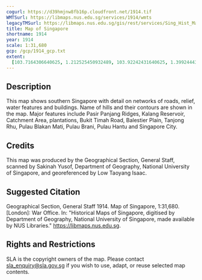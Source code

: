 ```yaml
---
cogurl: https://d39hmjnw8fb16p.cloudfront.net/1914.tif
WMTSurl: https://libmaps.nus.edu.sg/services/1914/wmts
legacyTMSurl: https://libmaps.nus.edu.sg/gis/rest/services/Sing_Hist_Maps/1914/MapServer/tile/{z}/{y}/{x}
title: Map of Singapore
shortname: 1914
year: 1914
scale: 1:31,680
gcp: /gcp/1914_gcp.txt
extent:
  [103.7164306640625, 1.212525450932489, 103.92242431640625, 1.3992444379128557]
---
```


## Description

This map shows southern Singapore with detail on networks of roads, relief, water features and buildings. Name of hills and their contours are shown in the map. Major features include Pasir Panjang Ridges, Kalang Reservoir, Catchment Area, plantations, Bukit Timah Road, Balestier Plain, Tanjong Rhu, Pulau Blakan Mati, Pulau Brani, Pulau Hantu and Singapore City.

## Credits

This map was produced by the Geographical Section, General Staff, scanned by Sakinah Yusof, Department of Geography, National University of Singapore, and georeferenced by Low Taoyang Isaac.

## Suggested Citation

Geographical Section, General Staff 1914. Map of Singapore, 1:31,680. [London]: War Office. In: "Historical Maps of Singapore, digitised by Department of Geography, National University of Singapore, made available by NUS Libraries." https://libmaps.nus.edu.sg.

## Rights and Restrictions

SLA is the copyright owners of the map. Please contact sla_enquiry@sla.gov.sg if you wish to use, adapt, or reuse selected map contents.
